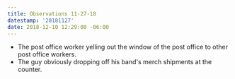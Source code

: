 ```yaml
---
title: Observations 11-27-18
datestamp: '20181127'
date: 2018-12-10 12:29:00 -06:00
---
```


- The post office worker yelling out the window of the post office to other post office workers.
- The guy obviously dropping off his band's merch shipments at the counter.
